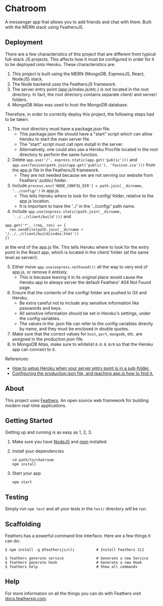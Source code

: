 # Chatroom

A messenger app that allows you to add friends and chat with them. Built with the MERN stack using FeathersJS.

## Deployment

There are a few characteristics of this project that are different from typical full-stack JS projects. This affects how it must be configured in order for it to be deployed onto Heroku. These characteristics are:

1. This project is built using the MERN (MongoDB, ExpressJS, React, NodeJS) stack.
2. The Node backend uses the FeathersJS framework.
3. The server entry point (app.js/index.js/etc.) is not located in the root directory. In fact, the root directory contains separate client/ and server/ folders.
4. MongoDB Atlas was used to host the MongoDB database.

Therefore, in order to correctly deploy this project, the following steps had to be taken:

1. The root directory must have a package.json file. 
    - This package.json file should have a "start" script which can allow Heroku to start the main server file. 
	- The "start" script must call npm install in the server.
	- Alternatively, one could also use a Heroku Procfile located in the root directory to perform the same function. 
2. Delete `app.use('/', express.static(app.get('public')))` and `app.use(favicon(path.join(app.get('public'), 'favicon.ico')))` from the app.js file in the FeathersJS framework.
    - They are not needed because we are not serving our website from Feathers' public/ folder.
3. Include `process.env['NODE_CONFIG_DIR'] = path.join(__dirname, '../config/')` in app.js.
    - This tells Heroku where to look for the config/ folder, relative to the app.js location.
    - It is important to have the '../' in the '../config/' path name.
4. Include `app.use(express.static(path.join(__dirname, '../../client/build')))` and
```
app.get('*', (req, res) => {
  res.sendFile(path.join(__dirname + '/../../client/build/index.html'))
})
``` 
at the end of the app.js file. This tells Heroku where to look for the entry point in the React app, which is located in the client/ folder (at the same level as server/).

5. Either move `app.use(express.notFound())` all the way to very end of app.js, or remove it entirely.
    - This is because leaving it in its original place would cause the Heroku app to always server the default Feathers' 404 Not Found page.
6. Ensure that the contents of the config/ folder are pushed to Git and Heroku.
    - Be extra careful not to include any sensitive information like passwords and keys.
    - All sensitive information should be set in Heroku's settings, under the config variables.
    - The values in the .json file can refer to the config variables directly by name, and they must be enclosed in double quotes.
7. Make sure that the correct values for `host`, `port`, `mongodb`, etc. are assigned in the production.json file.
8. In MongoDB Atlas, make sure to whitelist `0.0.0.0/0` so that the Heroku app can connect to it.

References:
- [How to setup Heroku when your server entry point is in a sub-folder.](https://stackoverflow.com/a/61354113)
- [Configuring the production.json file, and teaching app.js how to find it.](https://docs.feathersjs.com/api/configuration.html#usage)

## About

This project uses [Feathers](http://feathersjs.com). An open source web framework for building modern real-time applications.

## Getting Started

Getting up and running is as easy as 1, 2, 3.

1. Make sure you have [NodeJS](https://nodejs.org/) and [npm](https://www.npmjs.com/) installed.
2. Install your dependencies

    ```
    cd path/to/chatroom
    npm install
    ```

3. Start your app

    ```
    npm start
    ```

## Testing

Simply run `npm test` and all your tests in the `test/` directory will be run.

## Scaffolding

Feathers has a powerful command line interface. Here are a few things it can do:

```
$ npm install -g @feathersjs/cli          # Install Feathers CLI

$ feathers generate service               # Generate a new Service
$ feathers generate hook                  # Generate a new Hook
$ feathers help                           # Show all commands
```

## Help

For more information on all the things you can do with Feathers visit [docs.feathersjs.com](http://docs.feathersjs.com).

